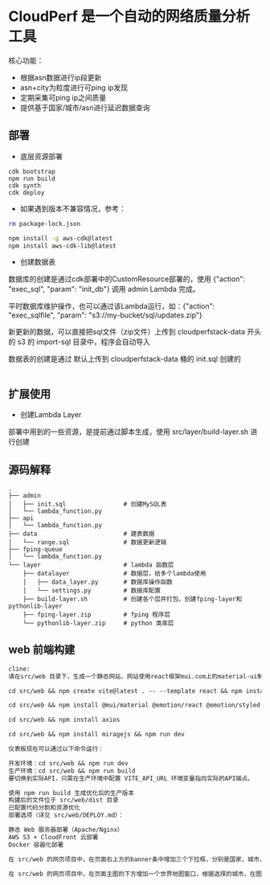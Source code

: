 # CloudPerf 是一个自动的网络质量分析工具

核心功能：

* 根据asn数据进行ip段更新
* asn+city为粒度进行可ping ip发现
* 定期采集可ping ip之间质量
* 提供基于国家/城市/asn进行延迟数据查询

## 部署

* 底层资源部署

```
cdk bootstrap
npm run build
cdk synth
cdk deploy
```

* 如果遇到版本不兼容情况，参考：

```bash
rm package-lock.json 

npm install -g aws-cdk@latest
npm install aws-cdk-lib@latest
```

* 创建数据表

数据库的创建是通过cdk部署中的CustomResource部署的，使用 {"action": "exec_sql", "param": "init_db"} 调用 admin Lambda 完成。

平时数据库维护操作，也可以通过该Lambda运行，如：{"action": "exec_sqlfile", "param": "s3://my-bucket/sql/updates.zip"}

新更新的数据，可以直接把sql文件（zip文件）上传到 cloudperfstack-data 开头的 s3 的 import-sql 目录中，程序会自动导入

数据表的创建是通过 默认上传到 cloudperfstack-data 桶的 init.sql 创建的

```

```

## 扩展使用

* 创建Lambda Layer

部署中用到的一些资源，是提前通过脚本生成，使用 src/layer/build-layer.sh 进行创建

## 源码解释

```
.
├── admin
│   ├── init.sql                # 创建MySQL表
│   └── lambda_function.py
├── api
│   └── lambda_function.py
├── data                        # 建表数据
│   └── range.sql               # 数据更新逻辑
├── fping-queue
│   └── lambda_function.py
└── layer                       # lambda 函数层
    ├── datalayer               # 数据层，给多个lambda使用
    │   ├── data_layer.py       # 数据库操作函数
    │   └── settings.py         # 数据库配置
    ├── build-layer.sh          # 创建各个层并打包，创建fping-layer和pythonlib-layer
    ├── fping-layer.zip         # fping 程序层
    └── pythonlib-layer.zip     # python 类库层
```

## web 前端构建

```txt
cline:
请在src/web 目录下，生成一个静态网站，网站使用react框架mui.com上的material-ui制作，包括左边的导航栏，右边dashboard中，上方有4个主要的数值面板，下方是各种图表展示

cd src/web && npm create vite@latest . -- --template react && npm install

cd src/web && npm install @mui/material @emotion/react @emotion/styled @mui/icons-material react-router-dom recharts

cd src/web && npm install axios

cd src/web && npm install miragejs && npm run dev

仪表板现在可以通过以下命令运行：

开发环境：cd src/web && npm run dev
生产环境：cd src/web && npm run build
要切换到实际API，只需在生产环境中配置 VITE_API_URL 环境变量指向实际的API端点。

使用 npm run build 生成优化后的生产版本
构建后的文件位于 src/web/dist 目录
已配置代码分割和资源优化
部署选项（详见 src/web/DEPLOY.md）：

静态 Web 服务器部署（Apache/Nginx）
AWS S3 + CloudFront 云部署
Docker 容器化部署

在 src/web 的网页项目中，在页面右上方的banner条中增加三个下拉框，分别是国家，城市，运营商，可以进行字符串输入快速过滤选择，填充数据分别由三个后端接口返回，增加后端接口 /api/country /api/city /api/asn

在 src/web 的网页项目中，在页面主图的下方增加一个世界地图窗口，根据选择的城市，在图中绘画最多10条世界各地到该城市的延时情况，数据由后端接口/api/latency返回，地图组件使用OpenStreetMap
```